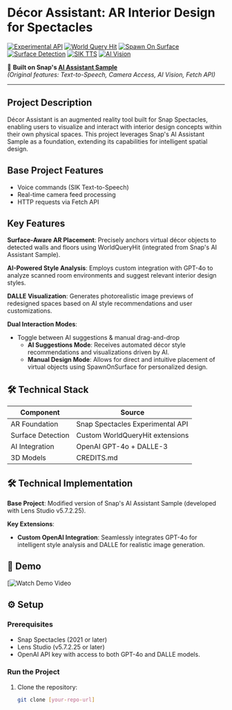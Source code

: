 # Décor Assistant: AR Interior Design for Spectacles

[![Experimental 
API](https://img.shields.io/badge/Spectacles-Experimental_API-FFFC00?logo=snapchat&labelColor=000000)](https://spectacles.snap.dev)
[![World Query 
Hit](https://img.shields.io/badge/World_Query_Hit-AR_Placement-6E6E6E)](https://docs.snap.com/lens-studio/references/guides/worldmesh/worldmesh-overview)
[![Spawn On 
Surface](https://img.shields.io/badge/Spawn_On_Surface-Object_Placement-8E8E8E)](https://docs.snap.com/lens-studio/references/guides/worldmesh/spawning-objects)
[![Surface 
Detection](https://img.shields.io/badge/Surface_Detection-WorldMesh-9E9E9E)](https://docs.snap.com/lens-studio/references/guides/worldmesh/worldmesh-basics)
[![SIK 
TTS](https://img.shields.io/badge/SIK-Text_To_Speech-00F4FF)](https://docs.snap.com/lens-studio/references/guides/audio/sik-text-to-speech)
[![AI 
Vision](https://img.shields.io/badge/AI_Vision-WorldQueryHit-8A2BE2)](https://docs.snap.com/lens-studio/references/guides/worldmesh/worldmesh-overview)

🔗 **Built on Snap's [AI Assistant 
Sample](https://github.com/Snapchat/Spectacles-Sample/tree/main/AI%20Assistant)**  
*(Original features: Text-to-Speech, Camera Access, AI Vision, Fetch API)*

---

## Project Description
Décor Assistant is an augmented reality tool built for Snap Spectacles, 
enabling users to visualize and interact with interior design concepts 
within their own physical spaces. This project leverages Snap's AI 
Assistant Sample as a foundation, extending its capabilities for 
intelligent spatial design.

## Base Project Features
- Voice commands (SIK Text-to-Speech)
- Real-time camera feed processing
- HTTP requests via Fetch API

## Key Features
**Surface-Aware AR Placement**: Precisely anchors virtual décor objects to 
detected walls and floors using WorldQueryHit (integrated from Snap's AI 
Assistant Sample).

**AI-Powered Style Analysis**: Employs custom integration with GPT-4o to 
analyze scanned room environments and suggest relevant interior design 
styles.

**DALLE Visualization**: Generates photorealistic image previews of 
redesigned spaces based on AI style recommendations and user 
customizations.

**Dual Interaction Modes**:
- Toggle between AI suggestions & manual drag-and-drop
  - **AI Suggestions Mode**: Receives automated décor style 
recommendations and visualizations driven by AI.
  - **Manual Design Mode**: Allows for direct and intuitive placement of 
virtual objects using SpawnOnSurface for personalized design.

## 🛠️ Technical Stack
| Component | Source |
|-----------|--------|
| AR Foundation | Snap Spectacles Experimental API |
| Surface Detection | Custom WorldQueryHit extensions |
| AI Integration | OpenAI GPT-4o + DALLE-3 |
| 3D Models | CREDITS.md |

## 🛠️ Technical Implementation
**Base Project**: Modified version of Snap's AI Assistant Sample 
(developed with Lens Studio v5.7.2.25).

**Key Extensions**:
- **Custom OpenAI Integration**: Seamlessly integrates GPT-4o for 
intelligent style analysis and DALLE for realistic image generation.

## 🎥 Demo
[![Watch Demo Video](https://youtu.be/n2HYkKANrEA?si=R6P6HucjT5cHo6rp)

## ⚙️ Setup
### Prerequisites
- Snap Spectacles (2021 or later)
- Lens Studio (v5.7.2.25 or later)
- OpenAI API key with access to both GPT-4o and DALLE models.

### Run the Project
1. Clone the repository:
   ```bash
   git clone [your-repo-url]


